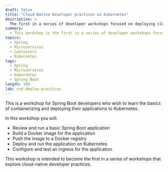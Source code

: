 ```yaml
---
draft: false
title: "Cloud Native Developer practices on Kubernetes"
description: >
  The first in a series of developer workshops focused on deploying cloud-native development with Spring Boot and Kubernetes.
summary:
  - This workshop is the first in a series of developer workshops focused on deploying cloud-native development with Spring Boot and Kubernetes.
topics:
  - Spring
  - Microservices
  - Containers
  - Kubernetes
tags:
  - Spring
  - Microservices
  - Kubernetes
  - Spring Boot
length: 180
lab: cnd-deploy-practices
---
```


This is a workshop for Spring Boot developers who wish to learn the basics of containerizing and deploying their applications to Kubernetes.

In this workshop you will:

- Review and run a basic Spring Boot application
- Build a Docker image for the application
- Push the image to a Docker registry
- Deploy and run the application on Kubernetes
- Configure and test an ingress for the application

This workshop is intended to become the first in a series of workshops that explore cloud-native developer practices.
